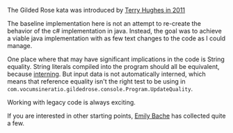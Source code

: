 The Gilded Rose kata was introduced by [Terry Hughes in 2011][1]

The baseline implementation here is not an attempt to re-create the behavior
of the c# implementation in java.  Instead, the goal was to achieve a viable
java implementation with as few text changes to the code as I could manage.

One place where that may have significant implications in the code is
String equality.  String literals compiled into the program should all
be equivalent, because [interning][3]. But input data is not automatically
interned, which means that reference equality isn't the right test
to be using in `com.vocumsineratio.gildedrose.console.Program.UpdateQuality`.

Working with legacy code is always exciting. 


If you are interested in other starting points, [Emily Bache][2] has collected
quite a few.

[1]: http://iamnotmyself.com/2011/02/13/refactor-this-the-gilded-rose-kata/
[2]: https://github.com/emilybache/GildedRose-Refactoring-Kata
[3]: https://docs.oracle.com/javase/8/docs/api/java/lang/String.html#intern--